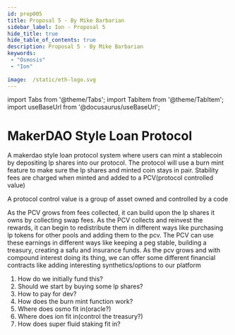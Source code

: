```yaml
---
id: prop005
title: Proposal 5 - By Mike Barbarian
sidebar_label: Ion - Proposal 5
hide_title: true
hide_table_of_contents: true
description: Proposal 5 - By Mike Barbarian
keywords:
 - "Osmosis"
 - "Ion"
 
image:  /static/eth-logo.svg
---
```


import Tabs from '@theme/Tabs';
import TabItem from '@theme/TabItem';
import useBaseUrl from '@docusaurus/useBaseUrl';


# MakerDAO Style Loan Protocol

A makerdao style loan protocol system where users can mint a stablecoin by depositing lp shares into our protocol. 
The protocol will use a burn mint feature to make sure the lp shares and minted coin stays in pair. 
Stability fees are charged when minted and added to a PCV(protocol controlled value)

A protocol control value is a group of asset owned and controlled by a code

As the PCV grows from fees collected, it can build upon the lp shares it owns by collecting swap fees. 
As the PCV collects and reinvest the rewards, it can begin to redistribute them in different ways like purchasing lp tokens for other pools and adding them to the pcv. 
The PCV can use these earnings in different ways like keeping a peg stable, building a treasury, creating a safu and insurance funds. As the pcv grows and with compound interest doing its thing, we can offer some different financial contracts like adding interesting synthetics/options to our platform 

1. How do we initially fund this?
1. Should we start by buying some lp shares?
1. How to pay for dev? 
1. How does the burn mint function work?
1. Where does osmo fit in(oracle?)
1. Where does ion fit in(control the treasury?)
1. How does super fluid staking fit in?












































